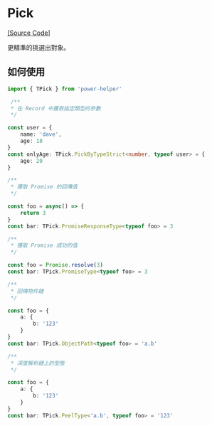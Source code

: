 # Pick

[[Source Code]](https://github.com/KHC-ZhiHao/PowerHelper/lib/types/pick.ts)

更精準的挑選出對象。

## 如何使用

```ts
import { TPick } from 'power-helper'

 /**
 * 在 Record 中獲取指定類型的參數
 */

const user = {
    name: 'dave',
    age: 18
}
const onlyAge: TPick.PickByTypeStrict<number, typeof user> = {
    age: 20
}

/**
 * 獲取 Promise 的回傳值
 */

const foo = async() => {
    return 3
}
const bar: TPick.PromiseResponseType<typeof foo> = 3

/**
 * 獲取 Promise 成功的值
 */

const foo = Promise.resolve(3)
const bar: TPick.PromiseType<typeof foo> = 3

/**
 * 回傳物件鏈
 */

const foo = {
    a: {
        b: '123'
    }
}
const bar: TPick.ObjectPath<typeof foo> = 'a.b'

/**
 * 深度解析鏈上的型態
 */

const foo = {
    a: {
        b: '123'
    }
}
const bar: TPick.PeelType<'a.b', typeof foo> = '123'
```
